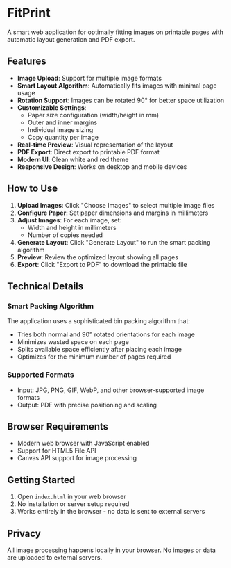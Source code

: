 # FitPrint

A smart web application for optimally fitting images on printable pages with automatic layout generation and PDF export.

## Features

- **Image Upload**: Support for multiple image formats
- **Smart Layout Algorithm**: Automatically fits images with minimal page usage
- **Rotation Support**: Images can be rotated 90° for better space utilization
- **Customizable Settings**:
  - Paper size configuration (width/height in mm)
  - Outer and inner margins
  - Individual image sizing
  - Copy quantity per image
- **Real-time Preview**: Visual representation of the layout
- **PDF Export**: Direct export to printable PDF format
- **Modern UI**: Clean white and red theme
- **Responsive Design**: Works on desktop and mobile devices

## How to Use

1. **Upload Images**: Click "Choose Images" to select multiple image files
2. **Configure Paper**: Set paper dimensions and margins in millimeters
3. **Adjust Images**: For each image, set:
   - Width and height in millimeters
   - Number of copies needed
4. **Generate Layout**: Click "Generate Layout" to run the smart packing algorithm
5. **Preview**: Review the optimized layout showing all pages
6. **Export**: Click "Export to PDF" to download the printable file

## Technical Details

### Smart Packing Algorithm

The application uses a sophisticated bin packing algorithm that:
- Tries both normal and 90° rotated orientations for each image
- Minimizes wasted space on each page
- Splits available space efficiently after placing each image
- Optimizes for the minimum number of pages required

### Supported Formats

- Input: JPG, PNG, GIF, WebP, and other browser-supported image formats
- Output: PDF with precise positioning and scaling

## Browser Requirements

- Modern web browser with JavaScript enabled
- Support for HTML5 File API
- Canvas API support for image processing

## Getting Started

1. Open `index.html` in your web browser
2. No installation or server setup required
3. Works entirely in the browser - no data is sent to external servers

## Privacy

All image processing happens locally in your browser. No images or data are uploaded to external servers.
